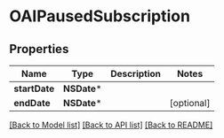 # OAIPausedSubscription

## Properties
Name | Type | Description | Notes
------------ | ------------- | ------------- | -------------
**startDate** | **NSDate*** |  | 
**endDate** | **NSDate*** |  | [optional] 

[[Back to Model list]](../README.md#documentation-for-models) [[Back to API list]](../README.md#documentation-for-api-endpoints) [[Back to README]](../README.md)


